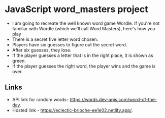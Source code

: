# JavaScript word_masters project

- I am going to recreate the well known word game Wordle. If you're not familiar with Wordle (which we'll call Word Masters), here's how you play
- There is a secret five letter word chosen.
- Players have six guesses to figure out the secret word.
- After six guesses, they lose.
- If the player guesses a letter that is in the right place, it is shown as green.
- If the player guesses the right word, the player wins and the game is over.



## Links

- API link for random words-  https://words.dev-apis.com/word-of-the-day.
- Hosted link - https://eclectic-brioche-ee1e02.netlify.app/.
